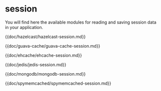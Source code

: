 # session

You will find here the available modules for reading and saving session data in your application.

{{doc/hazelcast/hazelcast-session.md}}

{{doc/guava-cache/guava-cache-session.md}}

{{doc/ehcache/ehcache-session.md}}

{{doc/jedis/jedis-session.md}}

{{doc/mongodb/mongodb-session.md}}

{{doc/spymemcached/spymemcached-session.md}}